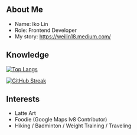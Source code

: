## About Me

- Name: Iko Lin 
- Role: Frontend Developer
- My story: https://weilin18.medium.com/

<!-- [![Anurag's GitHub stats](https://github-readme-stats.vercel.app/api?username=WeiLin18&show_icons=true&theme=dracula)](https://github.com/anuraghazra/github-readme-stats) -->

## Knowledge

[![Top Langs](https://github-readme-stats.vercel.app/api/top-langs/?username=WeiLin18&layout=compact)](https://github.com/anuraghazra/github-readme-stats)

[![GitHub Streak](https://streak-stats.demolab.com?user=WeiLin18&theme=tokyonight_duo&hide_border=true&date_format=M%20j%5B%2C%20Y%5D&mode=weekly)](https://git.io/streak-stats)
  
## Interests

- Latte Art
- Foodie (Google Maps lv8 Contributor)
- Hiking / Badminton / Weight Training / Traveling
